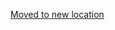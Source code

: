 [Moved to new location](https://github.com/DataTalksClub/machine-learning-zoomcamp/blob/master/01-intro/02-ml-vs-rules.md)
